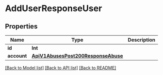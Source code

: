 # AddUserResponseUser

## Properties
Name | Type | Description | Notes
------------ | ------------- | ------------- | -------------
**id** | **Int** |  | [optional] 
**account** | [**ApiV1AbusesPost200ResponseAbuse**](ApiV1AbusesPost200ResponseAbuse.md) |  | [optional] 

[[Back to Model list]](../README.md#documentation-for-models) [[Back to API list]](../README.md#documentation-for-api-endpoints) [[Back to README]](../README.md)


